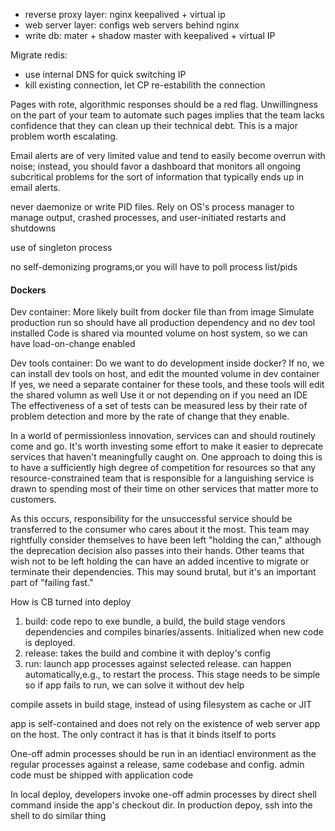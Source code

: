 * reverse proxy layer: nginx keepalived + virtual ip
* web server layer: configs web servers behind nginx
* write db: mater + shadow master with keepalived + virtual IP

Migrate redis:
* use internal DNS for quick switching IP
* kill existing connection, let CP re-estabilith the connection

Pages with rote, algorithmic responses should be a red flag. Unwillingness on the part of your team to automate such pages implies that the team lacks confidence that they can clean up their technical debt. This is a major problem worth escalating.

Email alerts are of very limited value and tend to easily become overrun with noise; instead, you should favor a dashboard that monitors all ongoing subcritical problems for the sort of information that typically ends up in email alerts.

never daemonize or write PID files. Rely on OS's process manager to manage
output, crashed processes, and user-initiated restarts and shutdowns

use of singleton process

no self-demonizing programs,or you will have to poll process list/pids

#### Dockers

Dev container:
More likely built from docker file than from image
Simulate production run so should have all production dependency and no dev tool installed
Code is shared via mounted volume on host system, so we can have load-on-change enabled

Dev tools container:
Do we want to do development inside docker?
If no, we can install dev tools on host, and edit the mounted volume in dev container
If yes, we need a separate container for these tools, and these tools will edit the shared volumn as well
Use it or not depending on if you need an IDE
The effectiveness of a set of tests can be measured less by their rate of problem detection and more by the rate of change that they enable.

In a world of permissionless innovation, services can and should routinely come and go. It's worth investing some effort to make it easier to deprecate services that haven't meaningfully caught on. One approach to doing this is to have a sufficiently high degree of competition for resources so that any resource-constrained team that is responsible for a languishing service is drawn to spending most of their time on other services that matter more to customers.

As this occurs, responsibility for the unsuccessful service should be transferred to the consumer who cares about it the most. This team may rightfully consider themselves to have been left "holding the can," although the deprecation decision also passes into their hands. Other teams that wish not to be left holding the can have an added incentive to migrate or terminate their dependencies. This may sound brutal, but it's an important part of "failing fast."

How is CB turned into deploy
1. build: code repo to exe bundle, a build, the build stage vendors
dependencies and compiles binaries/assents. Initialized when new code is
deployed.
2. release: takes the build and combine it with deploy's config
3. run: launch app processes against selected release. can happen
automatically,e.g., to restart the process. This stage needs to be simple so
if app fails to run, we can solve it without dev help

compile assets in build stage, instead of using filesystem as cache or JIT

app is self-contained and does not rely on the existence of web server app on the host. The only contract it has is that it binds itself to ports

One-off admin processes should be run in an identiacl environment as the regular processes against a release, same codebase and config. admin code must be shipped with application code

In local deploy, developers invoke one-off admin processes by direct shell command inside the app's checkout dir.
In production depoy, ssh into the shell to do similar thing


